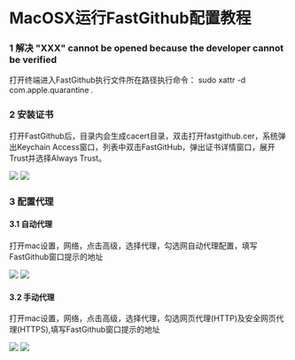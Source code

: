 # MacOSX运行FastGithub配置教程

### 1 解决 "XXX" cannot be opened because the developer cannot be verified
打开终端进入FastGithub执行文件所在路径执行命令：
sudo xattr -d com.apple.quarantine *.*

### 2 安装证书
打开FastGithub后，目录内会生成cacert目录，双击打开fastgithub.cer，系统弹出Keychain Access窗口，列表中双击FastGitHub，弹出证书详情窗口，展开Trust并选择Always Trust。

<img src="https://github.com/dotnetcore/FastGithub/blob/master/Resources/MacOSXConfig/KeychainAccess.png?raw=true"/>

<img src="https://github.com/dotnetcore/FastGithub/blob/master/Resources/MacOSXConfig/trust.png?raw=true"/>

### 3 配置代理
#### 3.1 自动代理
打开mac设置，网络，点击高级，选择代理，勾选网自动代理配置，填写FastGithub窗口提示的地址

<img src="https://github.com/dotnetcore/FastGithub/blob/master/Resources/MacOSXConfig/autoproxy.png?raw=true"/>

<img src="https://github.com/dotnetcore/FastGithub/blob/master/Resources/MacOSXConfig/cmdwin.png?raw=true"/>

#### 3.2 手动代理
打开mac设置，网络，点击高级，选择代理，勾选网页代理(HTTP)及安全网页代理(HTTPS),填写FastGithub窗口提示的地址

<img src="https://github.com/dotnetcore/FastGithub/blob/master/Resources/MacOSXConfig/proxy.png?raw=true"/>

<img src="https://github.com/dotnetcore/FastGithub/blob/master/Resources/MacOSXConfig/cmdwin.png?raw=true"/>
